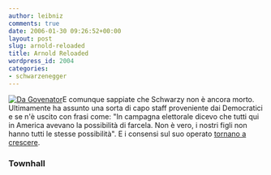 ```yaml
---
author: leibniz
comments: true
date: 2006-01-30 09:26:52+00:00
layout: post
slug: arnold-reloaded
title: Arnold Reloaded
wordpress_id: 2004
categories:
- schwarzenegger
---
```


[![Da Govenator](http://static.flickr.com/39/89916478_c653453fd0_t.jpg)](http://www.flickr.com/photos/leibniz/89916478/)E comunque sappiate che Schwarzy non è ancora morto. Ultimamente ha assunto una sorta di capo staff proveniente dai Democratici e se n'è uscito con frasi come: "In campagna elettorale dicevo che tutti qui in America avevano la possibilità di farcela. Non è vero, i nostri figli non hanno tutti le stesse possibilità". E i consensi sul suo operato [tornano a crescere](http://www.townhall.com/news/ap/online/headlines/D8FCA7P88.html).


### Townhall
